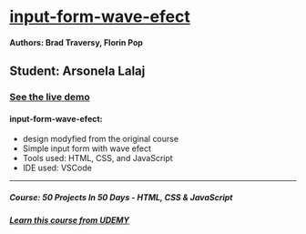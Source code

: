 # [input-form-wave-efect](https://arso-k.github.io/input-form-wave-efect/)
#### Authors: Brad Traversy, Florin Pop
## Student: Arsonela Lalaj
### [See the live demo ](https://arso-k.github.io/input-form-wave-efect/)
#### input-form-wave-efect: 
* design modyfied from the original course 
* Simple input form with wave efect 
* Tools used: HTML, CSS, and JavaScript
* IDE used: VSCode

---
##### Course: 50 Projects In 50 Days - HTML, CSS & JavaScript
##### [Learn this course from UDEMY ](https://www.udemy.com/course/50-projects-50-days/)
